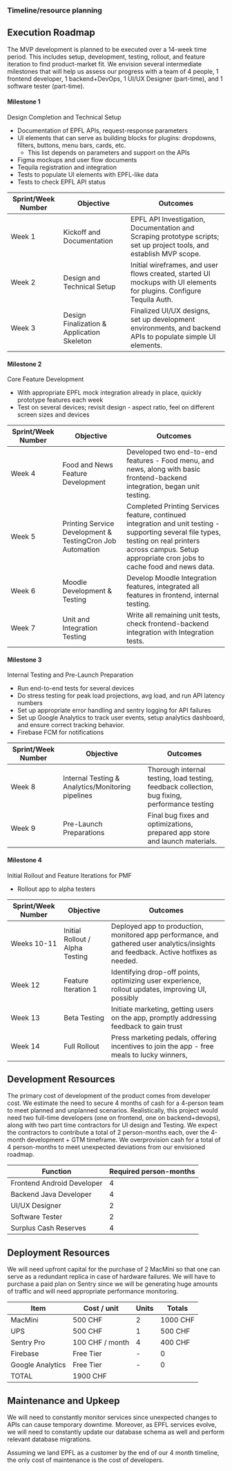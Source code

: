 ### Timeline/resource planning

## Execution Roadmap

The MVP development is planned to be executed over a 14-week time period. This includes setup, development, testing, rollout, and feature iteration to find product-market fit. We envision several intermediate milestones that will help us assess our progress with a team of 4 people, 1 frontend developer, 1 backend+DevOps, 1 UI/UX Designer (part-time), and 1 software tester (part-time).

#### Milestone 1

Design Completion and Technical Setup

- Documentation of EPFL APIs, request-response parameters
- UI elements that can serve as building blocks for plugins: dropdowns, filters, buttons, menu bars, cards, etc.
  - This list depends on parameters and support on the APIs
- Figma mockups and user flow documents
- Tequila registration and integration
- Tests to populate UI elements with EPFL-like data
- Tests to check EPFL API status

| **Sprint/Week Number** | **Objective** | **Outcomes** |
| --- | --- | --- |
| Week 1 | Kickoff and Documentation | EPFL API Investigation, Documentation and Scraping prototype scripts; set up project tools, and establish MVP scope. |
| Week 2 | Design and Technical Setup | Initial wireframes, and user flows created, started UI mockups with UI elements for plugins. Configure Tequila Auth. |
| Week 3 | Design Finalization & Application Skeleton | Finalized UI/UX designs, set up development environments, and backend APIs to populate simple UI elements. |

#### Milestone 2

Core Feature Development

- With appropriate EPFL mock integration already in place, quickly prototype features each week
- Test on several devices; revisit design - aspect ratio, feel on different screen sizes and devices

| **Sprint/Week Number** | **Objective** | **Outcomes** |
| --- | --- | --- |
| Week 4 | Food and News Feature Development | Developed two end-to-end features - Food menu, and news, along with basic frontend-backend integration, began unit testing. |
| Week 5 | Printing Service Development & TestingCron Job Automation | Completed Printing Services feature, continued integration and unit testing - supporting several file types, testing on real printers across campus. Setup appropriate cron jobs to cache food and news data. |
| Week 6 | Moodle Development & Testing | Develop Moodle Integration features, integrated all features in frontend, internal testing. |
| Week 7 | Unit and Integration Testing | Write all remaining unit tests, check frontend-backend integration with Integration tests. |

#### Milestone 3

Internal Testing and Pre-Launch Preparation

- Run end-to-end tests for several devices
- Do stress testing for peak load projections, avg load, and run API latency numbers
- Set up appropriate error handling and sentry logging for API failures
- Set up Google Analytics to track user events, setup analytics dashboard, and ensure correct tracking behavior.
- Firebase FCM for notifications

| **Sprint/Week Number** | **Objective** | **Outcomes** |
| --- | --- | --- |
| Week 8 | Internal Testing & Analytics/Monitoring pipelines | Thorough internal testing, load testing, feedback collection, bug fixing, performance testing |
| Week 9 | Pre-Launch Preparations | Final bug fixes and optimizations, prepared app store and launch materials. |

#### Milestone 4

Initial Rollout and Feature Iterations for PMF

- Rollout app to alpha testers

| **Sprint/Week Number** | **Objective** | **Outcomes** |
| --- | --- | --- |
| Weeks 10-11 | Initial Rollout / Alpha Testing | Deployed app to production, monitored app performance, and gathered user analytics/insights and feedback. Active hotfixes as needed. |
| Week 12 | Feature Iteration 1 | Identifying drop-off points, optimizing user experience, rollout updates, improving UI, possibly |
| Week 13 | Beta Testing | Initiate marketing, getting users on the app, promptly addressing feedback to gain trust |
| Week 14 | Full Rollout | Press marketing pedals, offering incentives to join the app - free meals to lucky winners, |

## Development Resources

The primary cost of development of the product comes from developer cost. We estimate the need to secure 4 months of cash for a 4-person team to meet planned and unplanned scenarios. Realistically, this project would need two full-time developers (one on frontend, one on backend+devops), along with two part time contractors for UI design and Testing. We expect the contractors to contribute a total of 2 person-months each, over the 4-month development + GTM timeframe.
 We overprovision cash for a total of 4 person-months to meet unexpected deviations from our envisioned roadmap.

| **Function** | **Required person-months** |
| --- | --- |
| Frontend Android Developer | 4 |
| Backend Java Developer | 4 |
| UI/UX Designer | 2 |
| Software Tester | 2 |
| Surplus Cash Reserves | 4 |

## Deployment Resources

We will need upfront capital for the purchase of 2 MacMini so that one can serve as a redundant replica in case of hardware failures. We will have to purchase a paid plan on Sentry since we will be generating huge amounts of traffic and will need appropriate performance monitoring.

| **Item** | **Cost / unit** | **Units** | **Totals** |
| --- | --- | --- | --- |
| MacMini | 500 CHF | 2 | 1000 CHF |
| UPS | 500 CHF | 1 | 500 CHF |
| Sentry Pro | 100 CHF / month | 4 | 400 CHF |
| Firebase | Free Tier | - | 0 |
| Google Analytics | Free Tier | - | 0 |
| TOTAL | 1900 CHF |

## Maintenance and Upkeep

We will need to constantly monitor services since unexpected changes to APIs can cause temporary downtime. Moreover, as EPFL services evolve, we will need to constantly update our database schema as well and perform relevant database migrations.

Assuming we land EPFL as a customer by the end of our 4 month timeline, the only cost of maintenance is the cost of developers.